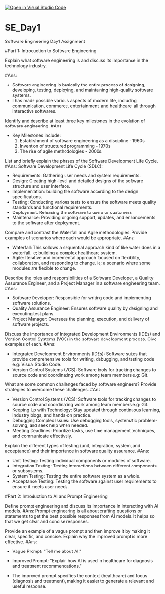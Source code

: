 [![Open in Visual Studio Code](https://classroom.github.com/assets/open-in-vscode-2e0aaae1b6195c2367325f4f02e2d04e9abb55f0b24a779b69b11b9e10269abc.svg)](https://classroom.github.com/online_ide?assignment_repo_id=18352275&assignment_repo_type=AssignmentRepo)
# SE_Day1
Software Engineering Day1 Assignment

#Part 1: Introduction to Software Engineering

Explain what software engineering is and discuss its importance in the technology industry.

#Ans:
 - Software engineering is basically the entire process of designing, developing, testing, deploying, and maintaining high-quality software systems. 
 - I has made possible various aspects of modern life, including communication, commerce, entertainment, and healthcare, all through interactive softwares.


Identify and describe at least three key milestones in the evolution of software engineering.
#Ans
 - Key Milestones include:
    1. Establishment of software engineering as a discipline - 1960s
    2. Invention of structured programming - 1970s
    3. The rise of agile methodologies - 2000s.

List and briefly explain the phases of the Software Development Life Cycle.
#Ans:
 Software Development Life Cycle (SDLC):
  - Requirements: Gathering user needs and system requirements.
  - Design: Creating high-level and detailed designs of the software structure and user interface.
  - Implementation: building the software according to the design specifications.
  - Testing: Conducting various tests to ensure the software meets quality standards and functional requirements.
  - Deployment: Releasing the software to users or customers.
  - Maintenance: Providing ongoing support, updates, and enhancements to the software after deployment.


Compare and contrast the Waterfall and Agile methodologies. Provide examples of scenarios where each would be appropriate.
#Ans:
  - Waterfall: This sollows a sequential approach kind of like water does in a waterfall. ie; building a complex healthcare system.
  - Agile: Iterative and incremental approach focused on flexibility, collaboration, and responding to change. ie; a scenario where some modules are flexible to change.


Describe the roles and responsibilities of a Software Developer, a Quality Assurance Engineer, and a Project Manager in a software engineering team.
#Ans:
  - Software Developer: Responsible for writing code and implementing software solutions.
  - Quality Assurance Engineer: Ensures software quality by designing and executing test plans.
  - Project Manager: Oversees the planning, execution, and delivery of software projects.

Discuss the importance of Integrated Development Environments (IDEs) and Version Control Systems (VCS) in the software development process. Give examples of each.
#Ans:
  - Integrated Development Environments (IDEs): Software suites that provide comprehensive tools for writing, debugging, and testing code e.g: Visual Studio Code.
  - Version Control Systems (VCS): Software tools for tracking changes to source code and coordinating work among team members e.g: Git.


What are some common challenges faced by software engineers? Provide strategies to overcome these challenges.
#Ans
  - Version Control Systems (VCS): Software tools for tracking changes to source code and coordinating work among team members e.g: Git.
  - Keeping Up with Technology: Stay updated through continuous learning, industry blogs, and hands-on practice.
  - Debugging Complex Issues: Use debugging tools, systematic problem-solving, and seek help when needed.
  - Meeting Deadlines: Prioritize tasks, use time management techniques, and communicate effectively.


Explain the different types of testing (unit, integration, system, and acceptance) and their importance in software quality assurance.
#Ans:
  - Unit Testing: Testing individual components or modules of software.
  - Integration Testing: Testing interactions between different components or subsystems.
  - System Testing: Testing the entire software system as a whole.
  - Acceptance Testing: Testing the software against user requirements to ensure it meets user needs.

#Part 2: Introduction to AI and Prompt Engineering


Define prompt engineering and discuss its importance in interacting with AI models.
#Ans:
Prompt engineering is all about crafting questions or statements to get the best possible responses from AI models. 
It helps so that we get clear and concise responses.


Provide an example of a vague prompt and then improve it by making it clear, specific, and concise. Explain why the improved prompt is more effective.
#Ans:
  - Vague Prompt: "Tell me about AI."
  - Improved Prompt: "Explain how AI is used in healthcare for diagnosis and treatment recommendations."

  - The improved prompt specifies the context (healthcare) and focus (diagnosis and treatment), making it easier to generate a relevant and useful response.
